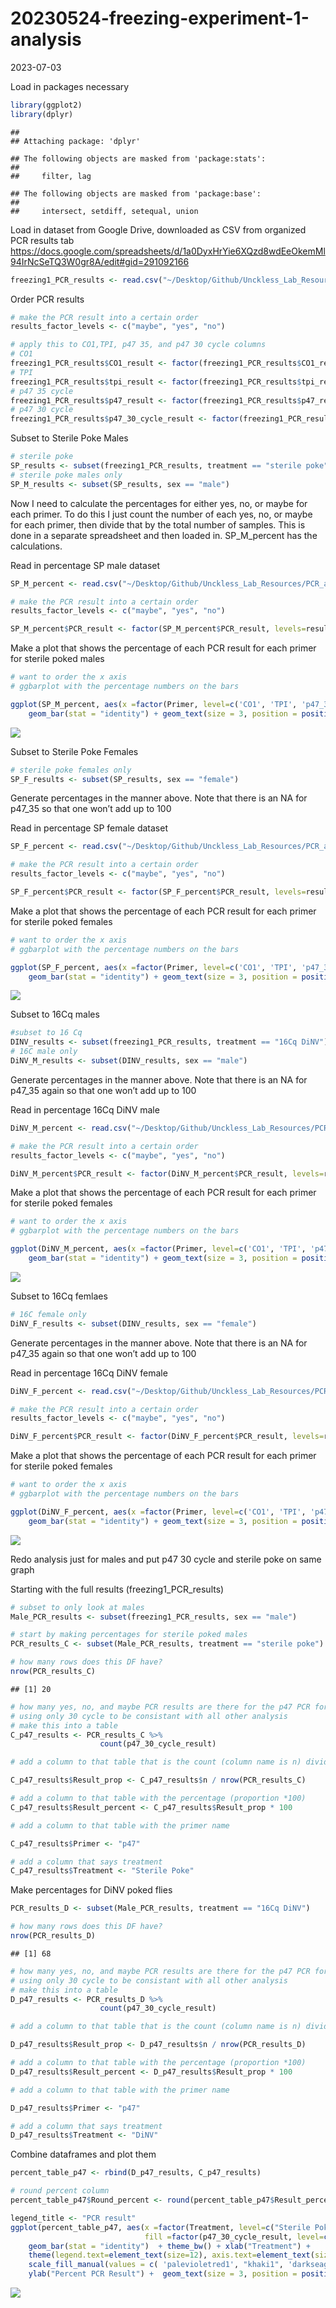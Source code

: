 20230524-freezing-experiment-1-analysis
================
2023-07-03

Load in packages necessary

``` r
library(ggplot2)
library(dplyr)
```

    ## 
    ## Attaching package: 'dplyr'

    ## The following objects are masked from 'package:stats':
    ## 
    ##     filter, lag

    ## The following objects are masked from 'package:base':
    ## 
    ##     intersect, setdiff, setequal, union

Load in dataset from Google Drive, downloaded as CSV from organized PCR
results tab
<https://docs.google.com/spreadsheets/d/1a0DyxHrYie6XQzd8wdEeOkemMl94IrNcSeTQ3W0gr8A/edit#gid=291092166>

``` r
freezing1_PCR_results <- read.csv("~/Desktop/Github/Unckless_Lab_Resources/PCR_analysis/20230524-freezing-ecperiment-1/freezing_exp_1_PCR_results.csv")
```

Order PCR results

``` r
# make the PCR result into a certain order
results_factor_levels <- c("maybe", "yes", "no")

# apply this to CO1,TPI, p47 35, and p47 30 cycle columns
# CO1
freezing1_PCR_results$CO1_result <- factor(freezing1_PCR_results$CO1_result, levels=results_factor_levels)
# TPI
freezing1_PCR_results$tpi_result <- factor(freezing1_PCR_results$tpi_result, levels=results_factor_levels)
# p47 35 cycle
freezing1_PCR_results$p47_result <- factor(freezing1_PCR_results$p47_result, levels=results_factor_levels)
# p47 30 cycle
freezing1_PCR_results$p47_30_cycle_result <- factor(freezing1_PCR_results$p47_30_cycle_result, levels=results_factor_levels)
```

Subset to Sterile Poke Males

``` r
# sterile poke
SP_results <- subset(freezing1_PCR_results, treatment == "sterile poke")
# sterile poke males only
SP_M_results <- subset(SP_results, sex == "male")
```

Now I need to calculate the percentages for either yes, no, or maybe for
each primer. To do this I just count the number of each yes, no, or
maybe for each primer, then divide that by the total number of samples.
This is done in a separate spreadsheet and then loaded in. SP_M_percent
has the calculations.

Read in percentage SP male dataset

``` r
SP_M_percent <- read.csv("~/Desktop/Github/Unckless_Lab_Resources/PCR_analysis/20230524-freezing-ecperiment-1/SP_male.csv")

# make the PCR result into a certain order
results_factor_levels <- c("maybe", "yes", "no")

SP_M_percent$PCR_result <- factor(SP_M_percent$PCR_result, levels=results_factor_levels)
```

Make a plot that shows the percentage of each PCR result for each primer
for sterile poked males

``` r
# want to order the x axis 
# ggbarplot with the percentage numbers on the bars 

ggplot(SP_M_percent, aes(x =factor(Primer, level=c('CO1', 'TPI', 'p47_35', 'p47_30')), y = percentage, fill = PCR_result, label = percentage)) +
    geom_bar(stat = "identity") + geom_text(size = 3, position = position_stack(vjust = 0.5)) + theme_bw() + xlab("Primer")
```

![](20230524-freezing-exp-1-analysis_files/figure-gfm/unnamed-chunk-6-1.png)<!-- -->

Subset to Sterile Poke Females

``` r
# sterile poke females only
SP_F_results <- subset(SP_results, sex == "female")
```

Generate percentages in the manner above. Note that there is an NA for
p47_35 so that one won’t add up to 100

Read in percentage SP female dataset

``` r
SP_F_percent <- read.csv("~/Desktop/Github/Unckless_Lab_Resources/PCR_analysis/20230524-freezing-ecperiment-1/SP_female.csv")

# make the PCR result into a certain order
results_factor_levels <- c("maybe", "yes", "no")

SP_F_percent$PCR_result <- factor(SP_F_percent$PCR_result, levels=results_factor_levels)
```

Make a plot that shows the percentage of each PCR result for each primer
for sterile poked females

``` r
# want to order the x axis 
# ggbarplot with the percentage numbers on the bars 

ggplot(SP_F_percent, aes(x =factor(Primer, level=c('CO1', 'TPI', 'p47_35', 'p47_30')), y = percentage, fill = PCR_result, label = percentage)) +
    geom_bar(stat = "identity") + geom_text(size = 3, position = position_stack(vjust = 0.5)) + theme_bw() + xlab("Primer")
```

![](20230524-freezing-exp-1-analysis_files/figure-gfm/unnamed-chunk-9-1.png)<!-- -->

Subset to 16Cq males

``` r
#subset to 16 Cq
DINV_results <- subset(freezing1_PCR_results, treatment == "16Cq DiNV")
# 16C male only
DiNV_M_results <- subset(DINV_results, sex == "male")
```

Generate percentages in the manner above. Note that there is an NA for
p47_35 again so that one won’t add up to 100

Read in percentage 16Cq DiNV male

``` r
DiNV_M_percent <- read.csv("~/Desktop/Github/Unckless_Lab_Resources/PCR_analysis/20230524-freezing-ecperiment-1/16Cq_male.csv")

# make the PCR result into a certain order
results_factor_levels <- c("maybe", "yes", "no")

DiNV_M_percent$PCR_result <- factor(DiNV_M_percent$PCR_result, levels=results_factor_levels)
```

Make a plot that shows the percentage of each PCR result for each primer
for sterile poked females

``` r
# want to order the x axis 
# ggbarplot with the percentage numbers on the bars 

ggplot(DiNV_M_percent, aes(x =factor(Primer, level=c('CO1', 'TPI', 'p47_35', 'p47_30')), y = percentage, fill = PCR_result, label = percentage)) +
    geom_bar(stat = "identity") + geom_text(size = 3, position = position_stack(vjust = 0.5)) + theme_bw() + xlab("Primer")
```

![](20230524-freezing-exp-1-analysis_files/figure-gfm/unnamed-chunk-12-1.png)<!-- -->

Subset to 16Cq femlaes

``` r
# 16C female only
DiNV_F_results <- subset(DINV_results, sex == "female")
```

Generate percentages in the manner above. Note that there is an NA for
p47_35 again so that one won’t add up to 100

Read in percentage 16Cq DiNV female

``` r
DiNV_F_percent <- read.csv("~/Desktop/Github/Unckless_Lab_Resources/PCR_analysis/20230524-freezing-ecperiment-1/16Cq_female.csv")

# make the PCR result into a certain order
results_factor_levels <- c("maybe", "yes", "no")

DiNV_F_percent$PCR_result <- factor(DiNV_F_percent$PCR_result, levels=results_factor_levels)
```

Make a plot that shows the percentage of each PCR result for each primer
for sterile poked females

``` r
# want to order the x axis 
# ggbarplot with the percentage numbers on the bars 

ggplot(DiNV_F_percent, aes(x =factor(Primer, level=c('CO1', 'TPI', 'p47_35', 'p47_30')), y = percentage, fill = PCR_result, label = percentage)) +
    geom_bar(stat = "identity") + geom_text(size = 3, position = position_stack(vjust = 0.5)) + theme_bw() + xlab("Primer")
```

![](20230524-freezing-exp-1-analysis_files/figure-gfm/unnamed-chunk-15-1.png)<!-- -->

Redo analysis just for males and put p47 30 cycle and sterile poke on
same graph

Starting with the full results (freezing1_PCR_results)

``` r
# subset to only look at males 
Male_PCR_results <- subset(freezing1_PCR_results, sex == "male")

# start by making percentages for sterile poked males
PCR_results_C <- subset(Male_PCR_results, treatment == "sterile poke")

# how many rows does this DF have?
nrow(PCR_results_C)
```

    ## [1] 20

``` r
# how many yes, no, and maybe PCR results are there for the p47 PCR for the DiNV poked flies?
# using only 30 cycle to be consistant with all other analysis
# make this into a table 
C_p47_results <- PCR_results_C %>% 
                    count(p47_30_cycle_result)

# add a column to that table that is the count (column name is n) divided by the number of rows to get a proportion

C_p47_results$Result_prop <- C_p47_results$n / nrow(PCR_results_C)

# add a column to that table with the percentage (proportion *100)
C_p47_results$Result_percent <- C_p47_results$Result_prop * 100

# add a column to that table with the primer name

C_p47_results$Primer <- "p47"

# add a column that says treatment
C_p47_results$Treatment <- "Sterile Poke"
```

Make percentages for DiNV poked flies

``` r
PCR_results_D <- subset(Male_PCR_results, treatment == "16Cq DiNV")

# how many rows does this DF have?
nrow(PCR_results_D)
```

    ## [1] 68

``` r
# how many yes, no, and maybe PCR results are there for the p47 PCR for the DiNV poked flies?
# using only 30 cycle to be consistant with all other analysis
# make this into a table 
D_p47_results <- PCR_results_D %>% 
                    count(p47_30_cycle_result)

# add a column to that table that is the count (column name is n) divided by the number of rows to get a proportion

D_p47_results$Result_prop <- D_p47_results$n / nrow(PCR_results_D)

# add a column to that table with the percentage (proportion *100)
D_p47_results$Result_percent <- D_p47_results$Result_prop * 100

# add a column to that table with the primer name

D_p47_results$Primer <- "p47"

# add a column that says treatment
D_p47_results$Treatment <- "DiNV"
```

Combine dataframes and plot them

``` r
percent_table_p47 <- rbind(D_p47_results, C_p47_results)

# round percent column 
percent_table_p47$Round_percent <- round(percent_table_p47$Result_percent)

legend_title <- "PCR result"
ggplot(percent_table_p47, aes(x =factor(Treatment, level=c("Sterile Poke", "DiNV")), y = Round_percent, label=Round_percent,
                              fill =factor(p47_30_cycle_result, level=c('no', 'maybe', 'yes')))) +
    geom_bar(stat = "identity")  + theme_bw() + xlab("Treatment") +
    theme(legend.text=element_text(size=12), axis.text=element_text(size=12)) + 
    scale_fill_manual(values = c( 'palevioletred1', "khaki1", 'darkseagreen1'), legend_title ) + 
    ylab("Percent PCR Result") +  geom_text(size = 3, position = position_stack(vjust = 0.5))
```

![](20230524-freezing-exp-1-analysis_files/figure-gfm/unnamed-chunk-18-1.png)<!-- -->
